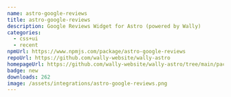 ```yaml
---
name: astro-google-reviews
title: astro-google-reviews
description: Google Reviews Widget for Astro (powered by Wally)
categories:
  - css+ui
  - recent
npmUrl: https://www.npmjs.com/package/astro-google-reviews
repoUrl: https://github.com/wally-website/wally-astro
homepageUrl: https://github.com/wally-website/wally-astro/tree/main/packages/astro-google-reviews#readme
badge: new
downloads: 262
image: /assets/integrations/astro-google-reviews.png
---
```

